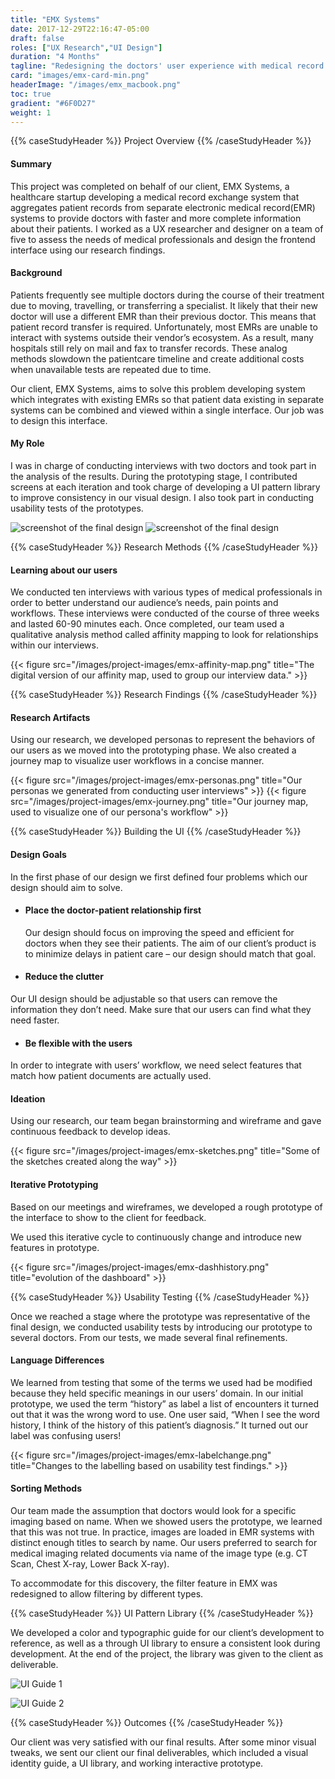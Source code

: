 ```yaml
---
title: "EMX Systems"
date: 2017-12-29T22:16:47-05:00
draft: false
roles: ["UX Research","UI Design"]
duration: "4 Months"
tagline: "Redesigning the doctors' user experience with medical record exchange systems."
card: "images/emx-card-min.png"
headerImage: "/images/emx_macbook.png"
toc: true
gradient: "#6F0D27"
weight: 1
---
```


{{% caseStudyHeader %}} Project Overview {{% /caseStudyHeader %}}

#### Summary

This project was completed on behalf of our client, EMX Systems, a healthcare startup developing a medical record exchange system that aggregates patient records from separate electronic medical record(EMR) systems to provide doctors with faster and more complete information about their patients. I worked as a UX researcher and designer on a team of five to assess the needs of medical professionals and design the frontend interface using our research findings.

#### Background

Patients frequently see multiple doctors during the course of their treatment due to moving, travelling, or transferring a specialist. It likely that their new doctor will use a different EMR than their previous doctor. This means that patient record transfer is required. Unfortunately, most EMRs are unable to interact with systems outside their vendor’s ecosystem. As a result, many hospitals still rely on mail and fax to transfer records. These analog methods slowdown the patientcare timeline and create additional costs when unavailable tests are repeated due to time.

Our client, EMX Systems, aims to solve this problem developing system which integrates with existing EMRs so that patient data existing in separate systems can be combined and viewed within a single interface. Our job was to design this interface.

#### My Role

I was in charge of conducting interviews with two doctors and took part in the analysis of the results. During the prototyping stage, I contributed screens at each iteration and took charge of developing a UI pattern library to improve consistency in our visual design. I also took part in conducting usability tests of the prototypes.

![screenshot of the final design](/images/project-images/emx-dash.png)
![screenshot of the final design](/images/project-images/emx-screens.png)


{{% caseStudyHeader %}} Research Methods {{% /caseStudyHeader %}}

#### Learning about our users

We conducted ten interviews with various types of medical professionals in order to better understand our audience’s needs, pain points and workflows. These interviews were conducted of the course of three weeks and lasted 60-90 minutes each. Once completed, our team used a qualitative analysis method called affinity mapping to look for relationships within our interviews.

{{< figure src="/images/project-images/emx-affinity-map.png" title="The digital version of our affinity map, used to group our interview data." >}}


{{% caseStudyHeader %}} Research Findings {{% /caseStudyHeader %}}

#### Research Artifacts

Using our research, we developed personas to represent the behaviors of our users as we moved into the prototyping phase. We also created a journey map to visualize user workflows in a concise manner.

{{< figure src="/images/project-images/emx-personas.png" title="Our personas we generated from conducting user interviews" >}}
{{< figure src="/images/project-images/emx-journey.png" title="Our journey map, used to visualize one of our persona's workflow" >}}


{{% caseStudyHeader %}} Building the UI {{% /caseStudyHeader %}}

#### Design Goals

In the first phase of our design we first defined four problems which our design should aim to solve.

* #### Place the doctor-patient relationship first
  Our design should focus on improving the speed and efficient for doctors when they see their patients. The aim of our client’s product is to minimize delays in patient care – our design should match that goal.

* #### Reduce the clutter
Our UI design should be adjustable so that users can remove the information they don’t need. Make sure that our users can find what they need faster.

* #### Be flexible with the users
In order to integrate with users’ workflow, we need select features that match how patient documents are actually used.


#### Ideation

Using our research, our team began brainstorming and wireframe and gave continuous feedback to develop ideas.

{{< figure src="/images/project-images/emx-sketches.png" title="Some of the sketches created along the way" >}}


#### Iterative Prototyping

Based on our meetings and wireframes, we developed a rough prototype of the interface to show to the client for feedback.

We used this iterative cycle to continuously change and introduce new features in prototype.

{{< figure src="/images/project-images/emx-dashhistory.png" title="evolution of the dashboard" >}}


{{% caseStudyHeader %}} Usability Testing {{% /caseStudyHeader %}}

Once we reached a stage where the prototype was representative of the final design, we conducted usability tests by introducing our prototype to several doctors. From our tests, we made several final refinements.

#### Language Differences

We learned from testing that some of the terms we used had be modified because they held specific meanings in our users’ domain. In our initial prototype, we used the term “history” as label a list of encounters it turned out that it was the wrong word to use. One user said, “When I see the word history, I think of the history of this patient’s diagnosis.” It turned out our label was confusing users!

{{< figure src="/images/project-images/emx-labelchange.png" title="Changes to the labelling based on usability test findings." >}}

#### Sorting Methods

Our team made the assumption that doctors would look for a specific imaging based on name. When we showed users the prototype, we learned that this was not true. In practice, images are loaded in EMR systems with distinct enough titles to search by name. Our users preferred to search for medical imaging related documents via name of the image type (e.g. CT Scan, Chest X-ray, Lower Back X-ray).

To accommodate for this discovery, the filter feature in EMX was redesigned to allow filtering by different types.


{{% caseStudyHeader %}} UI Pattern Library {{% /caseStudyHeader %}}

We developed a color and typographic guide for our client’s development to reference, as well as a through UI library to ensure a consistent look during development. At the end of the project, the library was given to the client as deliverable.

![UI Guide 1](/images/project-images/emx-uiguide1.png)

![UI Guide 2](/images/project-images/emx-uiguide2.png)


{{% caseStudyHeader %}} Outcomes {{% /caseStudyHeader %}}

Our client was very satisfied with our final results. After some minor visual tweaks, we sent our client our final deliverables, which included a visual identity guide, a UI library, and working interactive prototype.